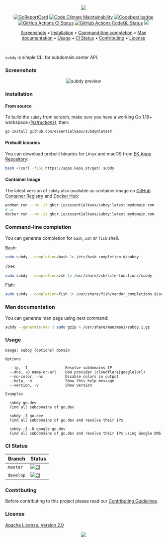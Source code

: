 <p align="center"><a href="#readme"><img src="https://gh.kaos.st/subdy.svg"/></a></p>

<p align="center">
  <a href="https://kaos.sh/r/subdy"><img src="https://kaos.sh/r/subdy.svg" alt="GoReportCard" /></a>
  <a href="https://kaos.sh/l/subdy"><img src="https://kaos.sh/l/395df260d03eaa6c8a31.svg" alt="Code Climate Maintainability" /></a>
  <a href="https://kaos.sh/b/subdy"><img src="https://kaos.sh/b/ad36c313-9009-4abe-97d6-7c1f0de39794.svg" alt="Codebeat badge" /></a>
  <a href="https://kaos.sh/w/subdy/ci"><img src="https://kaos.sh/w/subdy/ci.svg" alt="GitHub Actions CI Status" /></a>
  <a href="https://kaos.sh/w/subdy/codeql"><img src="https://kaos.sh/w/subdy/codeql.svg" alt="GitHub Actions CodeQL Status" /></a>
  <a href="#license"><img src="https://gh.kaos.st/apache2.svg"></a>
</p>

<p align="center"><a href="#screenshots">Screenshots</a> • <a href="#installation">Installation</a> • <a href="#command-line-completion">Command-line completion</a> • <a href="#man-documentation">Man documentation</a> • <a href="#usage">Usage</a> • <a href="#ci-status">CI Status</a> • <a href="#contributing">Contributing</a> • <a href="#license">License</a></p>

<br/>

`subdy` is simple CLI for subdomain.center API.

### Screenshots

<p align="center">
  <img src="https://gh.kaos.st/subdy.png" alt="subdy preview">
</p>

### Installation

#### From source

To build the `subdy` from scratch, make sure you have a working Go 1.19+ workspace (_[instructions](https://go.dev/doc/install)_), then:

```
go install github.com/essentialkaos/subdy@latest
```

#### Prebuilt binaries

You can download prebuilt binaries for Linux and macOS from [EK Apps Repository](https://apps.kaos.st/subdy/latest):

```bash
bash <(curl -fsSL https://apps.kaos.st/get) subdy
```

#### Container Image

The latest version of `subdy` also available as container image on [GitHub Container Registry](https://kaos.sh/p/subdy) and [Docker Hub](https://kaos.sh/d/subdy):

```bash
podman run --rm -it ghcr.io/essentialkaos/subdy:latest mydomain.com
# or
docker run --rm -it ghcr.io/essentialkaos/subdy:latest mydomain.com
```

### Command-line completion

You can generate completion for `bash`, `zsh` or `fish` shell.

Bash:
```bash
sudo subdy --completion=bash 1> /etc/bash_completion.d/subdy
```

ZSH:
```bash
sudo subdy --completion=zsh 1> /usr/share/zsh/site-functions/subdy
```

Fish:
```bash
sudo subdy --completion=fish 1> /usr/share/fish/vendor_completions.d/subdy.fish
```

### Man documentation

You can generate man page using next command:

```bash
subdy --generate-man | sudo gzip > /usr/share/man/man1/subdy.1.gz
```

### Usage

```
Usage: subdy {options} domain

Options

  --ip, -I                 Resolve subdomains IP
  --dns, -D name-or-url    DoH provider (cloudflare|google|url)
  --no-color, -nc          Disable colors in output
  --help, -h               Show this help message
  --version, -v            Show version

Examples

  subdy go.dev
  Find all subdomains of go.dev

  subdy -I go.dev
  Find all subdomains of go.dev and resolve their IPs

  subdy -I -D google go.dev
  Find all subdomains of go.dev and resolve their IPs using Google DNS
```

### CI Status

| Branch | Status |
|--------|----------|
| `master` | [![CI](https://kaos.sh/w/subdy/ci.svg?branch=master)](https://kaos.sh/w/subdy/ci?query=branch:master) |
| `develop` | [![CI](https://kaos.sh/w/subdy/ci.svg?branch=develop)](https://kaos.sh/w/subdy/ci?query=branch:develop) |

### Contributing

Before contributing to this project please read our [Contributing Guidelines](https://github.com/essentialkaos/contributing-guidelines#contributing-guidelines).

### License

[Apache License, Version 2.0](http://www.apache.org/licenses/LICENSE-2.0)

<p align="center"><a href="https://essentialkaos.com"><img src="https://gh.kaos.st/ekgh.svg"/></a></p>
